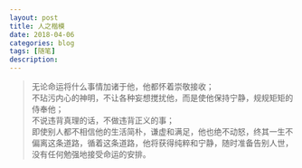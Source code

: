 ```yaml
---
layout: post
title: 人之楷模
date: 2018-04-06
categories: blog
tags: [随笔]
description: 
---
```


> 无论命运将什么事情加诸于他，他都怀着崇敬接收；     
> 不玷污内心的神明，不让各种妄想搅扰他，而是使他保持宁静，规规矩矩的侍奉他；     
> 不说违背真理的话，不做违背正义的事；     
> 即使别人都不相信他的生活简朴，谦虚和满足，他也绝不动怒，终其一生不偏离这条道路，循着这条道路，他将获得纯粹和宁静，随时准备告别人世，没有任何勉强地接受命运的安排。
